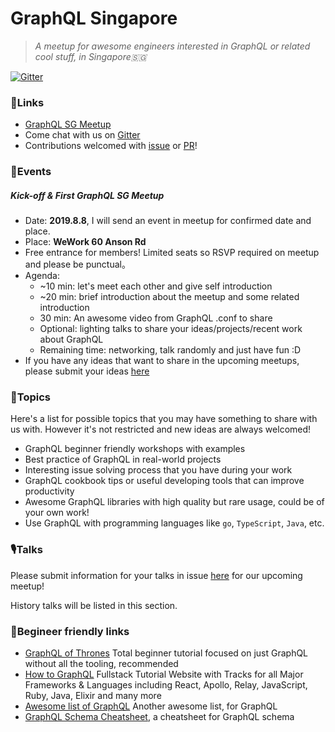 # GraphQL Singapore

> _A meetup for awesome engineers interested in GraphQL or related cool stuff, in Singapore🇸🇬_

[![Gitter](https://badges.gitter.im/GraphQL_SG/general-discussion.svg)](https://gitter.im/GraphQL_SG/general-discussion?utm_source=badge&utm_medium=badge&utm_campaign=pr-badge)

### 🧷Links

+ [GraphQL SG Meetup](https://www.meetup.com/graphQL-SG/)
+ Come chat with us on [Gitter](https://gitter.im/GraphQL_SG/general-discussion?utm_source=share-link&utm_medium=link&utm_campaign=share-link)
+ Contributions welcomed with [issue](https://github.com/graphql-sg/meetup.gql/issues) or [PR](https://github.com/graphql-sg/meetup.gql/compare?expand=1)! 

### 🎡Events
##### Kick-off & First GraphQL SG Meetup
+ Date: **2019.8.8**, I will send an event in meetup for confirmed date and place.
+ Place: **WeWork 60 Anson Rd**
+ Free entrance for members! Limited seats so RSVP required on meetup and please be punctual。
+ Agenda:
    + ~10 min: let's meet each other and give self introduction
    + ~20 min: brief introduction about the meetup and some related introduction
    + 30 min: An awesome video from GraphQL .conf to share
    + Optional: lighting talks to share your ideas/projects/recent work about GraphQL
    + Remaining time: networking, talk randomly and just have fun :D
+ If you have any ideas that want to share in the upcoming meetups, please submit your ideas [here](https://github.com/graphql-sg/meetup.gql/issues/1)

### 📰Topics

Here's a list for possible topics that you may have something to share with us with. However it's not restricted and new ideas are always welcomed!

+ GraphQL beginner friendly workshops with examples
+ Best practice of GraphQL in real-world projects
+ Interesting issue solving process that you have during your work
+ GraphQL cookbook tips or useful developing tools that can improve productivity
+ Awesome GraphQL libraries with high quality but rare usage, could be of your own work!
+ Use GraphQL with programming languages like `go`, `TypeScript`, `Java`, etc.

### 🎙️Talks

Please submit information for your talks in issue [here](https://github.com/graphql-sg/meetup.gql/issues/1) for our upcoming meetup!

History talks will be listed in this section.

### 🏫Begineer friendly links

+ [GraphQL of Thrones](https://graphql-of-thrones.herokuapp.com/) Total beginner tutorial focused on just GraphQL without all the tooling, recommended
+ [How to GraphQL](https://www.howtographql.com) Fullstack Tutorial Website with Tracks for all Major Frameworks & Languages including React, Apollo, Relay, JavaScript, Ruby, Java, Elixir and many more 
+ [Awesome list of GraphQL](https://github.com/chentsulin/awesome-graphql) Another awesome list, for GraphQL
+ [GraphQL Schema Cheatsheet](https://github.com/sogko/graphql-schema-language-cheat-sheet), a cheatsheet for GraphQL schema
